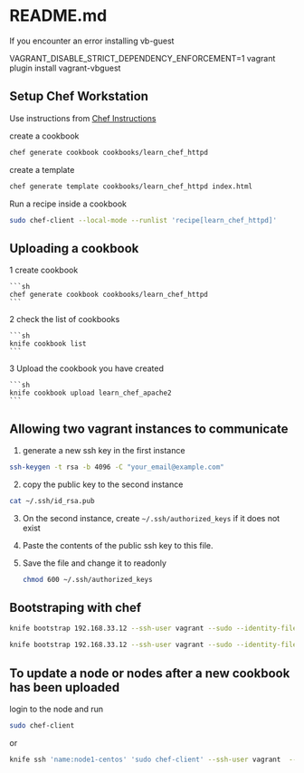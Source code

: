 # README.md

If you encounter an error installing vb-guest

VAGRANT_DISABLE_STRICT_DEPENDENCY_ENFORCEMENT=1 vagrant plugin install vagrant-vbguest

## Setup Chef Workstation

Use instructions from [Chef Instructions](https://docs.chef.io/install_dk.html#review-prerequisites)

create a cookbook

```sh
chef generate cookbook cookbooks/learn_chef_httpd
```

create a template

```sh
chef generate template cookbooks/learn_chef_httpd index.html
```

Run a recipe inside a cookbook

```sh
sudo chef-client --local-mode --runlist 'recipe[learn_chef_httpd]'
```

## Uploading a cookbook

1 create cookbook

    ```sh
    chef generate cookbook cookbooks/learn_chef_httpd
    ```

2 check the list of cookbooks

    ```sh
    knife cookbook list
    ```
3 Upload the cookbook you have created

    ```sh
    knife cookbook upload learn_chef_apache2
    ```

## Allowing two vagrant instances to communicate

1. generate a new ssh key in the first instance

```sh
ssh-keygen -t rsa -b 4096 -C "your_email@example.com"
```

2. copy the public key to the second instance

```sh
cat ~/.ssh/id_rsa.pub
```

3. On the second instance, create `~/.ssh/authorized_keys` if it does not exist
4. Paste the contents of the public ssh key to this file.
5. Save the file and change it to readonly 
    
    ```sh
    chmod 600 ~/.ssh/authorized_keys
    ```

## Bootstraping with chef

```sh
knife bootstrap 192.168.33.12 --ssh-user vagrant --sudo --identity-file ~/.ssh/id_rsa --node-name node1-centos --run-list 'recipe[learn_chef_apache2]'
```

```sh
knife bootstrap 192.168.33.12 --ssh-user vagrant --sudo --identity-file ~/.ssh/id_rsa --node-name node1-centos --run-list 'recipe[learn_chef_httpd]'
```

## To update a node or nodes after a new cookbook has been uploaded

login to the node and run

```sh
sudo chef-client
```

or

```sh
knife ssh 'name:node1-centos' 'sudo chef-client' --ssh-user vagrant  --identity-file ~/.ssh/id_rsa --attribute ipaddress
```